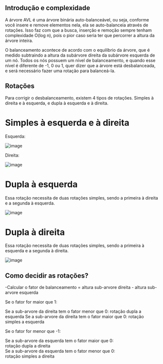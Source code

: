 ## Introdução e complexidade
A árvore AVL é uma árvore binária auto-balanceável, ou seja, conforme você insere e remove elementos nela, ela se auto-balanceia através de rotações. Isso faz 
com que a busca, inserção e remoção sempre tenham complexidade O(log n), pois o pior caso seria ter que percorrer a altura da árvore inteira.

O balanceamento acontece de acordo com o equilíbrio da árvore, que é medido subtraindo a altura da subárvore direita da subárvore esquerda de um nó. Todos 
os nós possuem um nível de balanceamento, e quando esse nível é diferente de -1, 0 ou 1, quer dizer que a árvore está desbalanceada, e será necessário fazer
uma rotação para balanceá-la.

## Rotações
Para corrigir o desbalanceamento, existem 4 tipos de rotações. Simples à direita e à esquerda, e dupla à esquerda e à direita.

# Simples à esquerda e à direita
Esquerda:

![image](https://user-images.githubusercontent.com/79621478/217350068-38e66a76-8c5d-4952-a8e4-a15a6c53dc76.png)

Direita:

![image](https://user-images.githubusercontent.com/79621478/217350630-ff9b667c-bb0b-43d7-8769-d7541249a55a.png)

# Dupla à esquerda
Essa rotação necessita de duas rotações simples, sendo a primeira à direita e a segunda à esquerda.

![image](https://user-images.githubusercontent.com/79621478/217351638-e29b8f7d-5879-451a-973f-ed3133740685.png)

# Dupla à direita
Essa rotação necessita de duas rotações simples, sendo a primeira à esquerda e a segunda à direita.

![image](https://user-images.githubusercontent.com/79621478/217352756-d250ce19-aed3-42f0-8277-bfe2263e2231.png)

## Como decidir as rotações?
-Calcular o fator de balanceamento = altura sub-arvore direita - altura sub-arvore esquerda

Se o fator for maior que 1:
  
  Se a sub-arvore da direita tem o fator menor que 0:
    rotação dupla a esquerda
  Se a sub-arvore da direita tem o fator maior que 0:
    rotação simples a esquerda
    
Se o fator for menor que -1:  
  
  Se a sub-arvore da esquerda tem o fator maior que 0:    
    rotação dupla a direita  
  Se a sub-arvore da esquerda tem o fator menor que 0:    
    rotação simples a direita
